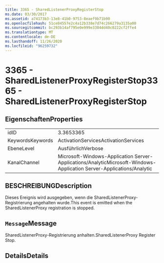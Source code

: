 ```yaml
---
title: 3365 - SharedListenerProxyRegisterStop
ms.date: 03/30/2017
ms.assetid: a74173b3-13e8-41b0-9753-8eaef9b71b90
ms.openlocfilehash: 51ce84557e2c4a12b338e7d74c266279a3135a00
ms.sourcegitcommit: bc293b14af795e0e999e3304dd40c0222cf2ffe4
ms.translationtype: MT
ms.contentlocale: de-DE
ms.lasthandoff: 11/26/2020
ms.locfileid: "96259732"
---
```

# <a name="3365---sharedlistenerproxyregisterstop"></a><span data-ttu-id="77ba8-102">3365 - SharedListenerProxyRegisterStop</span><span class="sxs-lookup"><span data-stu-id="77ba8-102">3365 - SharedListenerProxyRegisterStop</span></span>

## <a name="properties"></a><span data-ttu-id="77ba8-103">Eigenschaften</span><span class="sxs-lookup"><span data-stu-id="77ba8-103">Properties</span></span>  
  
|||  
|-|-|  
|<span data-ttu-id="77ba8-104">id</span><span class="sxs-lookup"><span data-stu-id="77ba8-104">ID</span></span>|<span data-ttu-id="77ba8-105">3.365</span><span class="sxs-lookup"><span data-stu-id="77ba8-105">3365</span></span>|  
|<span data-ttu-id="77ba8-106">Keywords</span><span class="sxs-lookup"><span data-stu-id="77ba8-106">Keywords</span></span>|<span data-ttu-id="77ba8-107">ActivationServices</span><span class="sxs-lookup"><span data-stu-id="77ba8-107">ActivationServices</span></span>|  
|<span data-ttu-id="77ba8-108">Ebene</span><span class="sxs-lookup"><span data-stu-id="77ba8-108">Level</span></span>|<span data-ttu-id="77ba8-109">Ausführlich</span><span class="sxs-lookup"><span data-stu-id="77ba8-109">Verbose</span></span>|  
|<span data-ttu-id="77ba8-110">Kanal</span><span class="sxs-lookup"><span data-stu-id="77ba8-110">Channel</span></span>|<span data-ttu-id="77ba8-111">Microsoft-Windows-Application Server-Applications/Analytic</span><span class="sxs-lookup"><span data-stu-id="77ba8-111">Microsoft-Windows-Application Server-Applications/Analytic</span></span>|  
  
## <a name="description"></a><span data-ttu-id="77ba8-112">BESCHREIBUNG</span><span class="sxs-lookup"><span data-stu-id="77ba8-112">Description</span></span>  

 <span data-ttu-id="77ba8-113">Dieses Ereignis wird ausgegeben, wenn die SharedListenerProxy-Registrierung angehalten wurde.</span><span class="sxs-lookup"><span data-stu-id="77ba8-113">This event is emitted when the SharedListenerProxy registration is stopped.</span></span>  
  
## <a name="message"></a><span data-ttu-id="77ba8-114">`Message`</span><span class="sxs-lookup"><span data-stu-id="77ba8-114">Message</span></span>  

 <span data-ttu-id="77ba8-115">SharedListenerProxy-Registrierung anhalten.</span><span class="sxs-lookup"><span data-stu-id="77ba8-115">SharedListenerProxy Register Stop.</span></span>  
  
## <a name="details"></a><span data-ttu-id="77ba8-116">Details</span><span class="sxs-lookup"><span data-stu-id="77ba8-116">Details</span></span>
